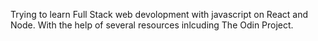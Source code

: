 Trying to learn Full Stack web devolopment with javascript on React and Node. With the help of several resources inlcuding The Odin Project.
